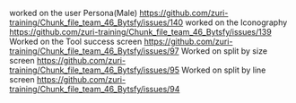 worked on the user Persona(Male) https://github.com/zuri-training/Chunk_file_team_46_Bytsfy/issues/140
worked on the Iconography https://github.com/zuri-training/Chunk_file_team_46_Bytsfy/issues/139
Worked on the Tool success screen https://github.com/zuri-training/Chunk_file_team_46_Bytsfy/issues/97
Worked on split by size screen https://github.com/zuri-training/Chunk_file_team_46_Bytsfy/issues/95
Worked on split by line screen https://github.com/zuri-training/Chunk_file_team_46_Bytsfy/issues/94
